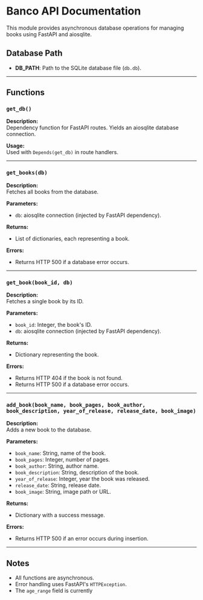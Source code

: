 # Banco API Documentation

This module provides asynchronous database operations for managing books using FastAPI and aiosqlite.

## Database Path

- **DB_PATH**: Path to the SQLite database file (`db.db`).

---

## Functions

### `get_db()`
**Description:**  
Dependency function for FastAPI routes. Yields an aiosqlite database connection.

**Usage:**  
Used with `Depends(get_db)` in route handlers.

---

### `get_books(db)`
**Description:**  
Fetches all books from the database.

**Parameters:**  
- `db`: aiosqlite connection (injected by FastAPI dependency).

**Returns:**  
- List of dictionaries, each representing a book.

**Errors:**  
- Returns HTTP 500 if a database error occurs.

---

### `get_book(book_id, db)`
**Description:**  
Fetches a single book by its ID.

**Parameters:**  
- `book_id`: Integer, the book's ID.
- `db`: aiosqlite connection (injected by FastAPI dependency).

**Returns:**  
- Dictionary representing the book.

**Errors:**  
- Returns HTTP 404 if the book is not found.
- Returns HTTP 500 if a database error occurs.

---

### `add_book(book_name, book_pages, book_author, book_description, year_of_release, release_date, book_image)`
**Description:**  
Adds a new book to the database.

**Parameters:**  
- `book_name`: String, name of the book.
- `book_pages`: Integer, number of pages.
- `book_author`: String, author name.
- `book_description`: String, description of the book.
- `year_of_release`: Integer, year the book was released.
- `release_date`: String, release date.
- `book_image`: String, image path or URL.

**Returns:**  
- Dictionary with a success message.

**Errors:**  
- Returns HTTP 500 if an error occurs during insertion.

---

## Notes

- All functions are asynchronous.
- Error handling uses FastAPI's `HTTPException`.
- The `age_range` field is currently
